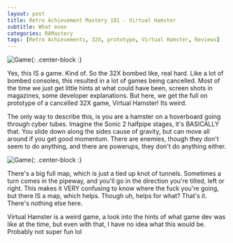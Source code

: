 ```yaml
---
layout: post
title: Retro Achievement Mastery 181 - Virtual Hamster
subtitle: What even
categories: RAMastery
tags: [Retro Achievements, 32X, prototype, Virtual Hamster, Reviews]
---
```



![Game](https://imgur.com/ahTPITw.png){: .center-block :}

Yes, this IS a game. Kind of. So the 32X bombed like, real hard. Like a lot of bombed consoles, this resulted in a lot of games being cancelled. Most of the time we just get little hints at what could have been, screen shots in magazines, some developer explanations. But here, we get the full on prototype of a cancelled 32X game, Virtual Hamster! Its weird.

The only way to describe this, is you are a hamster on a hoverboard going through cyber tubes. Imagine the Sonic 2 halfpipe stages, it's BASICALLY that. You slide down along the sides cause of gravity, but can move all around if you get good momentum. There are enemies, though they don't seem to do anything, and there are powerups, they don't do anything either.

![Game](https://imgur.com/Snktm9F.png){: .center-block :}

There's a big full map, which is just a tied up knot of tunnels. Sometimes a turn comes in the pipeway, and you'll go in the direction you're tilted, left or right. This makes it VERY confusing to know where the fuck you're going, but there IS a map, which helps. Though uh, helps for what? That's it. There's nothing else here.

Virtual Hamster is a weird game, a look into the hints of what game dev was like at the time, but even with that, I have no idea what this would be. Probably not super fun lol